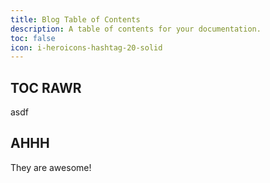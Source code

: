 ```yaml
---
title: Blog Table of Contents
description: A table of contents for your documentation.
toc: false
icon: i-heroicons-hashtag-20-solid
---
```


## TOC RAWR

asdf

## AHHH

They are awesome!
